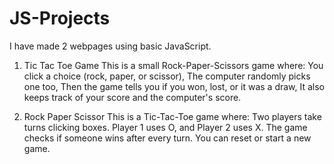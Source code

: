 # JS-Projects
I have made 2 webpages using basic JavaScript.

1. Tic Tac Toe Game
This is a small Rock-Paper-Scissors game where:
You click a choice (rock, paper, or scissor),
The computer randomly picks one too,
Then the game tells you if you won, lost, or it was a draw,
It also keeps track of your score and the computer's score.

3.  Rock Paper Scissor
This is a Tic-Tac-Toe game where:
Two players take turns clicking boxes.
Player 1 uses O, and Player 2 uses X.
The game checks if someone wins after every turn.
You can reset or start a new game.

